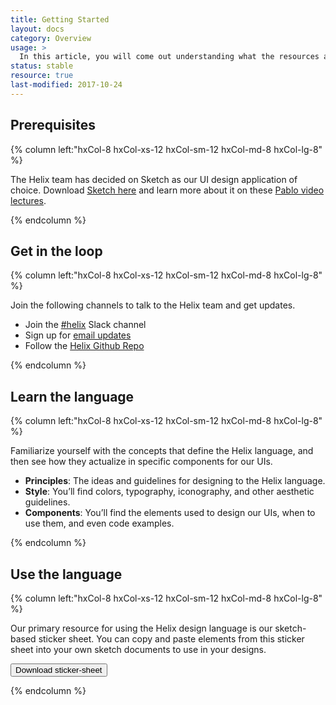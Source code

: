 ```yaml
---
title: Getting Started
layout: docs
category: Overview
usage: >
  In this article, you will come out understanding what the resources are to learn, use, and communicate with the Helix design language.
status: stable
resource: true
last-modified: 2017-10-24
---
```



## Prerequisites

<div class="hxRow large">

{% column left:"hxCol-8 hxCol-xs-12 hxCol-sm-12 hxCol-md-8 hxCol-lg-8" %}

The Helix team has decided on Sketch as our UI design application of choice. Download [Sketch here](http://www.sketchapp.com) and learn more about it on these [Pablo video lectures]({{}}).

{% endcolumn %}

</div>


## Get in the loop

<div class="hxRow large">

{% column left:"hxCol-8 hxCol-xs-12 hxCol-sm-12 hxCol-md-8 hxCol-lg-8" %}

Join the following channels to talk to the Helix team and get updates.

- Join the [#helix](https://rackspace.slack.com/messages/#helix) Slack channel
- Sign up for [email updates](mailto:helix@rackspace.com)
- Follow the [Helix Github Repo](https://github.com/rackerlabs/design-system)

{% endcolumn %}

</div>

## Learn the language

<div class="hxRow large">

{% column left:"hxCol-8 hxCol-xs-12 hxCol-sm-12 hxCol-md-8 hxCol-lg-8" %}

Familiarize yourself with the concepts that define the Helix language, and then see how they actualize in specific components for our UIs. 

- **Principles**: The ideas and guidelines for designing to the Helix language.
- **Style**: You’ll find colors, typography, iconography, and other aesthetic guidelines.
- **Components**: You’ll find the elements used to design our UIs, when to use them, and even code examples.

{% endcolumn %}

</div>

## Use the language

<div class="hxRow">

{% column left:"hxCol-8 hxCol-xs-12 hxCol-sm-12 hxCol-md-8 hxCol-lg-8" %}

Our primary resource for using the Helix design language is our sketch-based sticker sheet. You can copy and paste elements from this sticker sheet into your own sketch documents to use in your designs. 

<button class="hxBtn">Download sticker-sheet</button>

{% endcolumn %}

</div>

